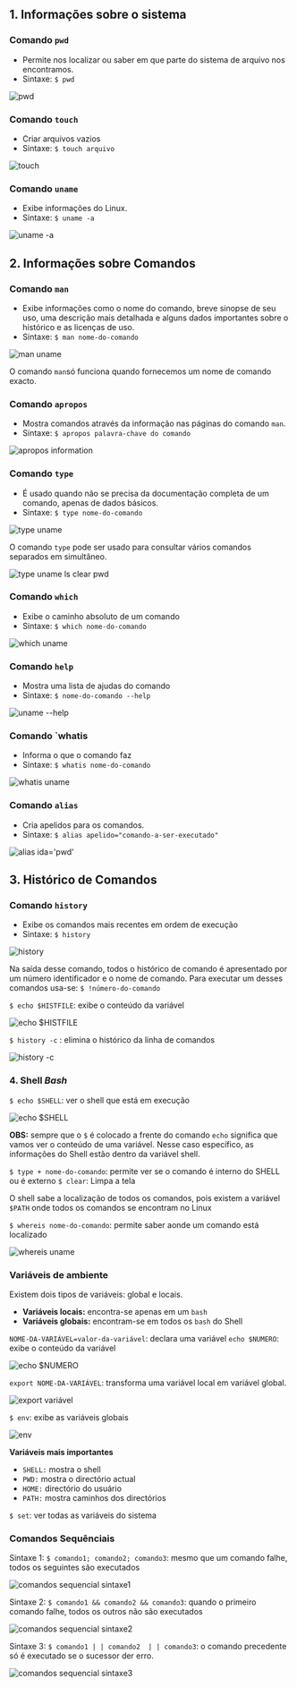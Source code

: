 ## 1. Informações sobre o sistema

### Comando `pwd`
- Permite nos localizar ou saber em que parte do sistema de arquivo nos encontramos.
- Sintaxe: `$ pwd`

<div style="display: inline_block">
  
![pwd](https://user-images.githubusercontent.com/66226187/187561773-98d9bf28-ca3d-4aaf-9e33-3aec0ac19149.png)

</div>

### Comando `touch`
- Criar arquivos vazios
- Sintaxe: `$ touch arquivo`
<div style="display: inline_block">
 
![touch](https://user-images.githubusercontent.com/66226187/187561880-d383b957-44da-4296-a0f0-1c532bc3f4e7.png)
  
</div>

### Comando `uname`
- Exibe informações do Linux.
- Sintaxe: `$ uname -a`

<div style="display: inline_block">
  
  ![uname -a](https://user-images.githubusercontent.com/66226187/187562451-9c2e2b32-3ede-44a1-80c6-be91570982dd.png)
  
</div>

## 2. Informações sobre Comandos

### Comando `man`
- Exibe informações como o nome do comando, breve sinopse de seu uso, uma descrição mais detalhada e alguns dados importantes sobre o histórico e as licenças de uso.
- Sintaxe: `$ man nome-do-comando`

<div style="display: inline_block">
  
  ![man uname](https://user-images.githubusercontent.com/66226187/187562606-d58ca91e-e5e7-4d76-8d09-18f15013e60a.png)

</div>

O comando `man`só funciona quando fornecemos um nome de comando exacto.

### Comando `apropos`
- Mostra comandos através da informação nas páginas do comando `man`.
- Sintaxe: `$ apropos palavra-chave do comando`

<div style="display: inline_block">
  
  ![apropos information](https://user-images.githubusercontent.com/66226187/187563255-ba542fdb-b174-4440-8822-6c360be17ef8.png)

</div>

### Comando `type`
- É usado quando não se precisa da documentação completa de um comando, apenas de dados básicos.
- Sintaxe: `$ type nome-do-comando`

<div style="display: inline_block">
  
  ![type uname](https://user-images.githubusercontent.com/66226187/187563509-bbd51611-986d-4c95-94b6-7ce41be13de3.png)

</div>

O comando `type` pode ser usado para consultar vários comandos separados em simultâneo.

<div style="display: inline_block">
  
  ![type uname ls clear pwd](https://user-images.githubusercontent.com/66226187/187563564-d3f3db06-bd9d-4a56-9bd8-62dc49d008d7.png)

</div>

### Comando `which`
- Exibe o caminho absoluto de um comando
- Sintaxe: `$ which nome-do-comando`

<div style="display: inline_block">
  
  ![which uname](https://user-images.githubusercontent.com/66226187/187563599-af7c46cd-7496-48b3-939c-9f99181eb968.png)

</div>

### Comando `help`
- Mostra uma lista de ajudas do comando
- Sintaxe: `$ nome-do-comando --help`

<div style="display: inline_block">
  
  ![uname --help](https://user-images.githubusercontent.com/66226187/187563627-c0468dab-cf54-4675-a88b-08122629d05c.png)

</div>

### Comando `whatis
- Informa o que o comando faz
- Sintaxe: `$ whatis nome-do-comando`

<div style="display: inline_block">
  
  ![whatis uname](https://user-images.githubusercontent.com/66226187/187563668-ef12725b-a55e-4c11-bb82-984e05140057.png)

</div>

### Comando `alias`
- Cria apelidos para os comandos.
- Sintaxe: `$ alias apelido="comando-a-ser-executado"`

<div style="display: inline_block">
  
  ![alias ida='pwd'](https://user-images.githubusercontent.com/66226187/187563691-e1e890bd-e124-4a47-a83d-c9cc3e312046.png)

</div>

## 3. Histórico de Comandos

### Comando `history`
- Exibe os comandos mais recentes em ordem de execução
- Sintaxe: `$ history`

<div style="display: inline_block">
  
  ![history](https://user-images.githubusercontent.com/66226187/187563728-3f084236-8372-4911-8f23-5802ef712d39.png)
  
</div>

Na saída desse comando, todos o histórico de comando é apresentado por um número identificador e o nome de comando. Para executar um desses comandos usa-se: `$ !número-do-comando`

`$ echo $HISTFILE`: exibe o conteúdo da variável

<div style="display: inline_block">
  
  ![echo $HISTFILE](https://user-images.githubusercontent.com/66226187/187563759-ba49b37a-1e0f-47f0-86a1-6376e6acaa3b.png)

</div>

`$ history -c` : elimina o histórico da linha de comandos

<div style="display: inline_block">
  
  ![history -c](https://user-images.githubusercontent.com/66226187/187563784-8fdd4f60-9006-41b6-ad90-5a82b68068d3.png)

</div>

### 4. Shell *Bash*

`$ echo $SHELL`: ver o shell que está em execução

<div style="display: inline_block">
  
  ![echo $SHELL](https://user-images.githubusercontent.com/66226187/187564401-20775f3e-706e-4510-9645-565e9f3bacaf.png)
  
</div>

**OBS:** sempre que o `$` é colocado a frente do comando `echo` significa que vamos ver o conteúdo de uma variável. Nesse caso específico, as informações do Shell estão dentro da variável shell.

`$ type + nome-do-comando`: permite ver se o comando é interno do SHELL ou é externo
`$ clear`: Limpa a tela

O shell sabe a localização de todos os comandos, pois existem a variável `$PATH` onde todos os comandos se encontram no Linux

`$ whereis nome-do-comando`: permite saber aonde um comando está localizado

<div style="display: inline_block">

  ![whereis uname](https://user-images.githubusercontent.com/66226187/187563914-93f8bb72-ed51-40e6-8505-e96dd68c4aef.png)
  
</div>

### Variáveis de ambiente
Existem dois tipos de variáveis: global e locais.
- **Variáveis locais:** encontra-se apenas em um `bash`
- **Variáveis globais:** encontram-se em todos os `bash` do Shell

`NOME-DA-VARIÁVEL=valor-da-variável`: declara uma variável
`echo $NUMERO`: exibe o conteúdo da variável

<div style="display: inline_block">
  
  ![echo $NUMERO](https://user-images.githubusercontent.com/66226187/187564038-528787ac-ed69-4938-b8a6-11b05cf0fa84.png)

</div>

`export NOME-DA-VARIÁVEL`: transforma uma variável local em variável global.
<div style="display: inline_block">

  ![export variável](https://user-images.githubusercontent.com/66226187/187564209-2aeded8d-76bf-4a6e-8329-185096caf07b.png)
  
</div>

`$ env`: exibe as variáveis globais

<div style="display: inline_block">
    
  ![env](https://user-images.githubusercontent.com/66226187/187564257-88064567-dc0d-4990-ae44-e56695c94bf9.png)

</div>

**Variáveis mais importantes**

- `SHELL:` mostra o shell
- `PWD:` mostra o directório actual
- `HOME:` directório do usuário
- `PATH:` mostra caminhos dos directórios

`$ set`: ver todas as variáveis do sistema

### Comandos Sequênciais

Sintaxe 1: `$ comando1; comando2; comando3`: mesmo que um comando falhe, todos os seguintes são executados

<div style="display: inline_block">
  
  ![comandos sequencial sintaxe1](https://user-images.githubusercontent.com/66226187/187564293-34e67903-adab-4a1f-9619-2a80360f34d7.png)

</div>

Sintaxe 2: `$ comando1 && comando2 && comando3`: quando o primeiro comando falhe, todos os outros não são executados

<div style="display: inline_block">
  
  ![comandos sequencial sintaxe2](https://user-images.githubusercontent.com/66226187/187564307-52a395d7-78f7-4fc1-b5a4-e82b643b2101.png)

</div>

Sintaxe 3: `$ comando1 | | comando2  | | comando3`: o  comando precedente só é executado se o sucessor der erro.

<div style="display: inline_block">
  
  ![comandos sequencial sintaxe3](https://user-images.githubusercontent.com/66226187/187564334-19329112-aabb-4d89-9976-3be5c2949c04.png)

</div>
